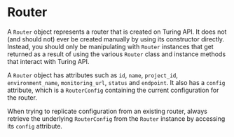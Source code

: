 # Router

A `Router` object represents a router that is created on Turing API. It does not (and should not) ever be created 
manually by using its constructor directly. Instead, you should only be manipulating with `Router` instances that 
get returned as a result of using the various `Router` class and instance methods that interact with Turing API.

A `Router` object has attributes such as `id`, `name`, `project_id`, `environment_name`, `monitoring_url`, `status` 
and `endpoint`. It also has a `config` attribute, which is a `RouterConfig` containing the current configuration for 
the router. 

When trying to replicate configuration from an existing router, always retrieve the underlying `RouterConfig` from 
the `Router` instance by accessing its `config` attribute.